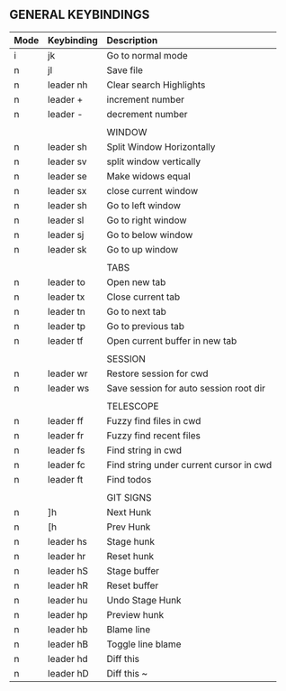 ## GENERAL KEYBINDINGS

| Mode | Keybinding | Description                             |
| :--- | :--------- | :-------------------------------------- |
| i    | jk         | Go to normal mode                       |
| n    | jl         | Save file                               |
| n    | leader nh  | Clear search Highlights                 |
| n    | leader +   | increment number                        |
| n    | leader -   | decrement number                        |
|      |            |                                         |
|      |            | WINDOW                                  |
| n    | leader sh  | Split Window Horizontally               |
| n    | leader sv  | split window vertically                 |
| n    | leader se  | Make widows equal                       |
| n    | leader sx  | close current window                    |
| n    | leader sh  | Go to left window                       |
| n    | leader sl  | Go to right window                      |
| n    | leader sj  | Go to below window                      |
| n    | leader sk  | Go to up window                         |
|      |            |                                         |
|      |            | TABS                                    |
| n    | leader to  | Open new tab                            |
| n    | leader tx  | Close current tab                       |
| n    | leader tn  | Go to next tab                          |
| n    | leader tp  | Go to previous tab                      |
| n    | leader tf  | Open current buffer in new tab          |
|      |            |                                         |
|      |            | SESSION                                 |
| n    | leader wr  | Restore session for cwd                 |
| n    | leader ws  | Save session for auto session root dir  |
|      |            |                                         |
|      |            | TELESCOPE                               |
| n    | leader ff  | Fuzzy find files in cwd                 |
| n    | leader fr  | Fuzzy find recent files                 |
| n    | leader fs  | Find string in cwd                      |
| n    | leader fc  | Find string under current cursor in cwd |
| n    | leader ft  | Find todos                              |
|      |            |                                         |
|      |            | GIT SIGNS                               |
| n    | ]h         | Next Hunk                               |
| n    | [h         | Prev Hunk                               |
| n    | leader hs  | Stage hunk                              |
| n    | leader hr  | Reset hunk                              |
| n    | leader hS  | Stage buffer                            |
| n    | leader hR  | Reset buffer                            |
| n    | leader hu  | Undo Stage Hunk                         |
| n    | leader hp  | Preview hunk                            |
| n    | leader hb  | Blame line                              |
| n    | leader hB  | Toggle line blame                       |
| n    | leader hd  | Diff this                               |
| n    | leader hD  | Diff this ~                             |
